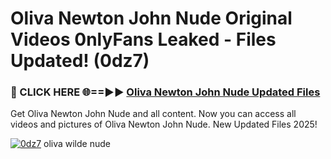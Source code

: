 # Oliva Newton John Nude Original Videos 0nlyFans Leaked - Files Updated! (0dz7)

<h3>🔴 CLICK HERE 🌐==►► <a href="https://tinyurl.com/4mcuefdz" rel="nofollow">Oliva Newton John Nude Updated Files</a></h3>

Get Oliva Newton John Nude and all content. Now you can access all videos and pictures of Oliva Newton John Nude. New Updated Files 2025!

[![0dz7](https://i.imgur.com/StAQSOY.gif)](https://tinyurl.com/4mcuefdz)
oliva wilde nude